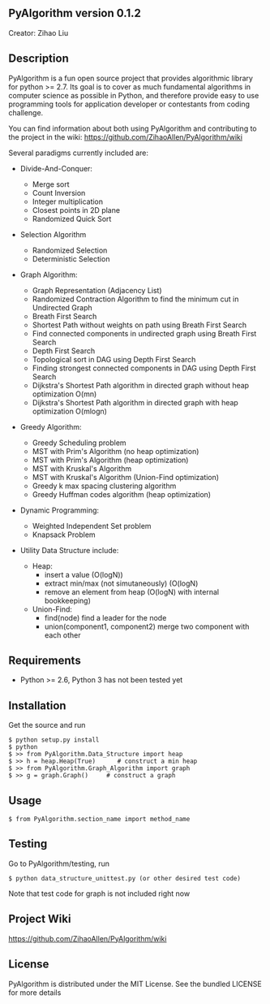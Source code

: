PyAlgorithm version 0.1.2
---------------------------------------------------
Creator: Zihao Liu

Description
---------------------------------------------------
PyAlgorithm is a fun open source project that provides algorithmic library for python >= 2.7. Its goal is to cover as much fundamental algorithms in computer science as possible in Python, and therefore provide easy to use programming tools for application developer or contestants from coding challenge. 

You can find information about both using PyAlgorithm and contributing to the project in the wiki: https://github.com/ZihaoAllen/PyAlgorithm/wiki

Several paradigms currently included are:

- Divide-And-Conquer:
    - Merge sort
    - Count Inversion
    - Integer multiplication
    - Closest points in 2D plane
    - Randomized Quick Sort


- Selection Algorithm
    - Randomized Selection
    - Deterministic Selection


- Graph Algorithm:
    - Graph Representation (Adjacency List)
    - Randomized Contraction Algorithm to find the minimum cut in Undirected Graph
    - Breath First Search
    - Shortest Path without weights on path using Breath First Search
    - Find connected components in undirected graph using Breath First Search
    - Depth First Search
    - Topological sort in DAG using Depth First Search
    - Finding strongest connected components in DAG using Depth First Search
    - Dijkstra's Shortest Path algorithm in directed graph without heap optimization O(mn)
    - Dijkstra's Shortest Path algorithm in directed graph with heap optimization O(mlogn)
        

- Greedy Algorithm:
    - Greedy Scheduling problem
    - MST with Prim's Algorithm (no heap optimization)
    - MST with Prim's Algorithm (heap optimization)
    - MST with Kruskal's Algorithm
    - MST with Kruskal's Algorithm (Union-Find optimization)
    - Greedy k max spacing clustering algorithm
    - Greedy Huffman codes algorithm (heap optimization)

- Dynamic Programming:
    - Weighted Independent Set problem
    - Knapsack Problem

- Utility Data Structure include:
    - Heap:
        - insert a value (O(logN))
        - extract min/max (not simutaneously) (O(logN)
        - remove an element from heap (O(logN) with internal bookkeeping)
    - Union-Find:
        - find(node) find a leader for the node
        - union(component1, component2) merge two component with each other

Requirements
---------------------------------------------------
- Python >= 2.6, Python 3 has not been tested yet


Installation
---------------------------------------------------
Get the source and run
    
    $ python setup.py install
    $ python
    $ >> from PyAlgorithm.Data_Structure import heap
    $ >> h = heap.Heap(True)      # construct a min heap
    $ >> from PyAlgorithm.Graph_Algorithm import graph
    $ >> g = graph.Graph()     # construct a graph

Usage
---------------------------------------------------
    $ from PyAlgorithm.section_name import method_name

Testing
---------------------------------------------------
Go to PyAlgorithm/testing, run 

    $ python data_structure_unittest.py (or other desired test code)

Note that test code for graph is not included right now


Project Wiki
---------------------------------------------------
https://github.com/ZihaoAllen/PyAlgorithm/wiki

License
---------------------------------------------------
PyAlgorithm is distributed under the MIT License. See the bundled LICENSE for more details